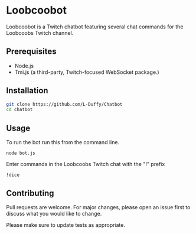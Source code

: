 # Loobcoobot

Loobcoobot is a Twitch chatbot featuring several chat commands for the Loobcoobs Twitch channel.

## Prerequisites

- Node.js
- Tmi.js (a third-party, Twitch-focused WebSocket package.)

## Installation

```bash
git clone https://github.com/L-Duffy/Chatbot
cd chatbot
```

## Usage

To run the bot run this from the command line.

```
node bot.js
```

Enter commands in the Loobcoobs Twitch chat with the "!" prefix

```
!dice
```

## Contributing

Pull requests are welcome. For major changes, please open an issue first
to discuss what you would like to change.

Please make sure to update tests as appropriate.
